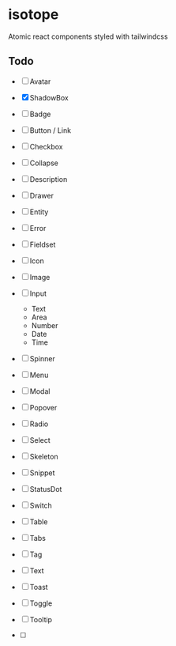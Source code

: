 # isotope

Atomic react components styled with tailwindcss

## Todo

- [ ] Avatar
- [x] ShadowBox
- [ ] Badge
- [ ] Button / Link
- [ ] Checkbox
- [ ] Collapse
- [ ] Description
- [ ] Drawer
- [ ] Entity
- [ ] Error
- [ ] Fieldset
- [ ] Icon
- [ ] Image
- [ ] Input
  - Text
  - Area
  - Number
  - Date
  - Time
- [ ] Spinner
- [ ] Menu
- [ ] Modal
- [ ] Popover
- [ ] Radio
- [ ] Select
- [ ] Skeleton
- [ ] Snippet
- [ ] StatusDot
- [ ] Switch
- [ ] Table
- [ ] Tabs
- [ ] Tag
- [ ] Text
- [ ] Toast
- [ ] Toggle
- [ ] Tooltip

- [ ]
